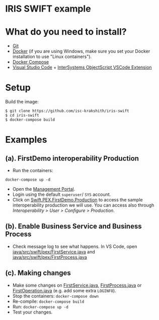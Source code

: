 # IRIS SWIFT example

# What do you need to install? 
* [Git](https://git-scm.com/downloads) 
* [Docker](https://www.docker.com/products/docker-desktop) (if you are using Windows, make sure you set your Docker installation to use "Linux containers").
* [Docker Compose](https://docs.docker.com/compose/install/)
* [Visual Studio Code](https://code.visualstudio.com/download) + [InterSystems ObjectScript VSCode Extension](https://marketplace.visualstudio.com/items?itemName=daimor.vscode-objectscript)

# Setup
Build the image:

```console
$ git clone https://github.com/isc-krakshith/iris-swift
$ cd iris-swift
$ docker-compose build
```
# Examples

## (a). FirstDemo interoperability Production
* Run the containers:
```
docker-compose up -d
```

* Open the [Management Portal](http://localhost:9092/csp/sys/UtilHome.csp).
* Login using the default `superuser`/ `SYS` account.
* Click on [Swift.PEX.FirstDemo.Production](http://localhost:9092/csp/user/EnsPortal.ProductionConfig.zen?PRODUCTION=Swift.PEX.FirstDemo.Production&$NAMESPACE=USER) to access the sample interoperability production we will use. You can access also through *Interoperability > User > Configure > Production*.

## (b). Enable Business Service and Business Process
* Check message log to see what happens.
In VS Code, open [java/src/swift/pex/FirstService.java](java/src/swift/pex/FirstService.java) and [java/src/swift/pex/FirstProcess.java](java/src/swift/pex/FirstProcess.java) 

## (c). Making changes
* Make some changes on [FirstService.java](java/src/swift/pex/FirstService.java), [FirstProcess.java](java/src/swift/pex/FirstProcess.java) or [FirstOperation.java](java/src/swift/pex/FirstOperation.java) (e.g. add some extra `LOGINFO`).
* Stop the containers: `docker-compose down`
* Re-compile: `docker-compose build`
* Run: `docker-compose up -d`
* Test your changes.

